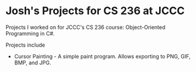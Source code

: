 Josh's Projects for CS 236 at JCCC
=================

Projects I worked on for JCCC's CS 236 course: Object-Oriented Programming in C#.

Projects include

- Cursor Painting - A simple paint program. Allows exporting to PNG, GIF, BMP, and JPG.